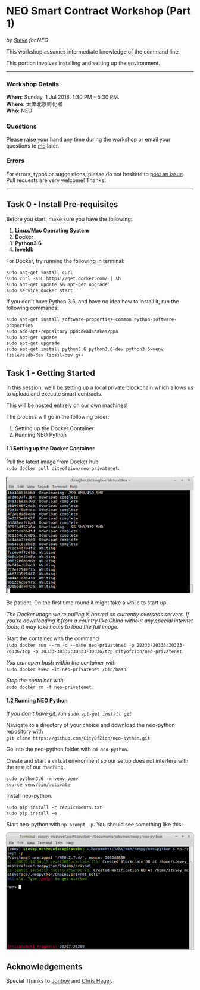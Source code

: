 
# NEO Smart Contract Workshop (Part 1)
*by [Steve](https://github.com/HandsomeJeff) for NEO*

This workshop assumes intermediate knowledge of the command line.

This portion involves installing and setting up the environment.
___

### Workshop Details
**When**: Sunday, 1 Jul 2018. 1:30 PM - 5:30 PM.</br>
**Where**: 太库北京孵化器</br>
**Who**: NEO

### Questions
Please raise your hand any time during the workshop or email your questions to [me](mailto:yefan0072001@gmail.com) later.

### Errors
For errors, typos or suggestions, please do not hesitate to [post an issue](https://github.com/HandsomeJeff/NEO-smart-contract-workshop). Pull requests are very welcome! Thanks!

___

## Task 0 - Install Pre-requisites
Before you start, make sure you have the following:
1. **Linux/Mac Operating System**
2. **Docker**
3. **Python3.6**
4. **leveldb**

For Docker, try running the following in terminal:
```
sudo apt-get install curl
sudo curl -sSL https://get.docker.com/ | sh
sudo apt-get update && apt-get upgrade
sudo service docker start
```

If you don't have Python 3.6, and have no idea how to install it, run the following commands:
```
sudo apt-get install software-properties-common python-software-properties
sudo add-apt-repository ppa:deadsnakes/ppa
sudo apt-get update
sudo apt-get upgrade
sudo apt-get install python3.6 python3.6-dev python3.6-venv libleveldb-dev libssl-dev g++
```


## Task 1 - Getting Started

In this session, we'll be setting up a local private blockchain which allows us to upload and execute smart contracts.

This will be hosted entirely on our own machines!

The process will go in the following order:
1. Setting up the Docker Container
2. Running NEO Python


#### 1.1 Setting up the Docker Container
Pull the latest image from Docker hub <br> `sudo docker pull cityofzion/neo-privatenet`.

![docker pull](assets/docker_pull.png)

Be patient! On the first time round it might take a while to start up.

*The Docker image we're pulling is hosted on currently overseas servers. If you're downloading it from a country like China without any special internet tools, it may take hours to load the full image.*

Start the container with the command <br>
`sudo docker run --rm -d --name neo-privatenet -p 20333-20336:20333-20336/tcp -p 30333-30336:30333-30336/tcp cityofzion/neo-privatenet`.

*You can open bash within the container with* <br> `sudo docker exec -it neo-privatenet /bin/bash`.

*Stop the container with* <br> `sudo docker rm -f neo-privatenet`.

#### 1.2 Running NEO Python
*If you don't have git, run `sudo apt-get install git`*

Navigate to a directory of your choice and download the neo-python repository with <br> `git clone https://github.com/CityOfZion/neo-python.git`

Go into the neo-python folder with `cd neo-python`.

Create and start a virtual environment so our setup does not interfere with the rest of our machine.
```
sudo python3.6 -m venv venv
source venv/bin/activate
```

Install neo-python.
```
sudo pip install -r requirements.txt
sudo pip install -e .
```

Start neo-python with `np-prompt -p`.
You should see something like this:

![task 1 screenshot](assets/initialising.png)


## Acknowledgements

Special Thanks to [Jonboy](https://github.com/jonathanlimwj) and [Chris Hager](https://github.com/metachris).
